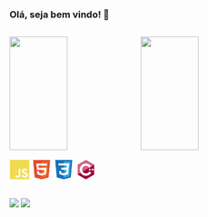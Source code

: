 ### Olá, seja bem vindo! 👋

##

<div>
  <img align="center" height="200rem" width="45%" src="https://github-readme-stats.vercel.app/api?username=vitorhugo-guedes&show_icons=true&theme=github_dark"/>
  <img align="center" height="200rem" width="45%" src="https://github-readme-stats.vercel.app/api/top-langs/?username=vitorhugo-guedes&layout=compact&theme=github_dark"/>
</div>

<br>

<div>
  <img width="35rem" height="35rem" src="https://raw.githubusercontent.com/devicons/devicon/master/icons/javascript/javascript-plain.svg"/>
  <img width="35rem" height="35rem" src="https://raw.githubusercontent.com/devicons/devicon/master/icons/html5/html5-original.svg"/>
  <img width="35rem" height="35rem" src="https://raw.githubusercontent.com/devicons/devicon/master/icons/css3/css3-original.svg"/>
  <img width="35rem" height="35rem" src="https://raw.githubusercontent.com/devicons/devicon/master/icons/cplusplus/cplusplus-original.svg"/>
</div>

##

<div>
  <a href="https://twitter.com/VitorHgo77"><img src="https://img.shields.io/badge/Twitter-1DA1F2?style=for-the-badge&logo=twitter&logoColor=white"/></a>
  <a href="mailto:vitoroliveira.guedes@outlook.com"><img src="https://img.shields.io/badge/Microsoft_Outlook-0078D4?style=for-the-badge&logo=microsoft-outlook&logoColor=white"/></a>
</div>
















